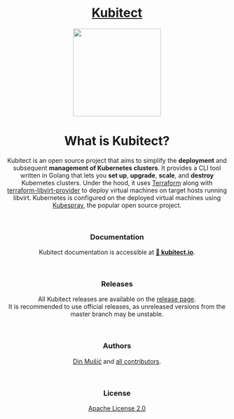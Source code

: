 <div align=center>
<h1><a href="https://kubitect.io">Kubitect</a></h1>
<img src="docs/theme/assets/images/favicon.svg" width=200></img>

</br>

# What is Kubitect?

Kubitect is an open source project that aims to simplify the **deployment** and subsequent **management of Kubernetes clusters**.
It provides a CLI tool written in Golang that lets you **set up**, **upgrade**, **scale**, and **destroy** Kubernetes clusters.
Under the hood, it uses [Terraform](https://www.terraform.io/) along with [terraform-libvirt-provider](https://github.com/dmacvicar/terraform-provider-libvirt)
to deploy virtual machines on target hosts running libvirt.
Kubernetes is configured on the deployed virtual machines using [Kubespray](https://kubespray.io), the popular open source project.

</br>

### Documentation

Kubitect documentation is accessible at **[:book: kubitect.io](https://kubitect.io/getting-started/installation/)**.

</br>

### Releases

All Kubitect releases are available on the [release page](https://github.com/MusicDin/kubitect/releases).
</br>
It is recommended to use official releases, as unreleased versions from the master branch may be unstable.

</br>

### Authors

[Din Mušić](https://github.com/MusicDin) and [all contributors](https://github.com/MusicDin/kubitect/graphs/contributors).

</br>

### License

[Apache License 2.0](./LICENSE)

</div>
